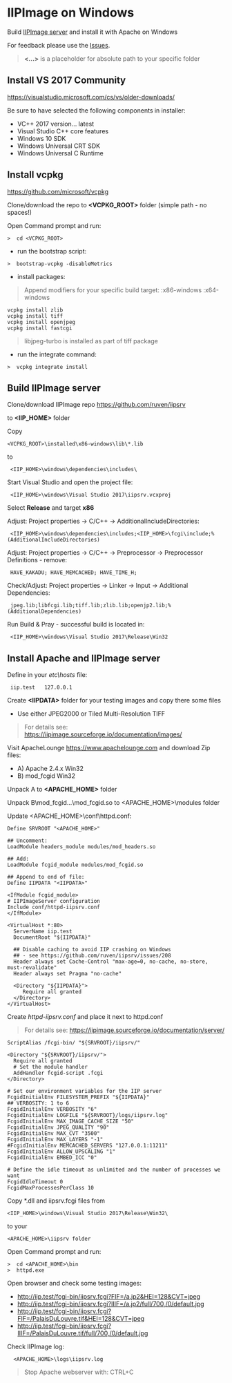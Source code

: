 # IIPImage on Windows
Build [IIPImage server](https://github.com/ruven/iipsrv) and install it with Apache on Windows 

For feedback please use the [Issues](https://github.com/filak/IIPImage-on-Windows/issues).

> **\<...\>** is a placeholder for absolute path to your specific folder

## Install VS 2017 Community
https://visualstudio.microsoft.com/cs/vs/older-downloads/

Be sure to have selected the following components in installer:
- VC++ 2017 version... latest
- Visual Studio C++ core features
- Windows 10 SDK
- Windows Universal CRT SDK
- Windows Universal C Runtime

## Install vcpkg
https://github.com/microsoft/vcpkg 

Clone/download the repo to **\<VCPKG_ROOT\>** folder (simple path - no spaces!)

Open Command prompt and run:

    >  cd <VCPKG_ROOT>

- run the bootstrap script:  

```
>  bootstrap-vcpkg -disableMetrics
```
 
- install packages: 

> Append modifiers for your specific build target:  :x86-windows  :x64-windows 

```
vcpkg install zlib
vcpkg install tiff
vcpkg install openjpeg
vcpkg install fastcgi
```

> libjpeg-turbo is installed as part of tiff package

- run the integrate command: 

```
>  vcpkg integrate install
```

## Build IIPImage server
Clone/download IIPImage repo 
https://github.com/ruven/iipsrv 

to **\<IIP_HOME\>** folder

Copy 

    <VCPKG_ROOT>\installed\x86-windows\lib\*.lib 
    
to 

     <IIP_HOME>\windows\dependencies\includes\ 

Start Visual Studio and open the project file:

     <IIP_HOME>\windows\Visual Studio 2017\iipsrv.vcxproj

Select **Release** and target **x86**

Adjust: Project properties -> C/C++ -> AdditionalIncludeDirectories:

     <IIP_HOME>\windows\dependencies\includes;<IIP_HOME>\fcgi\include;%(AdditionalIncludeDirectories)

Adjust: Project properties -> C/C++ -> Preprocessor -> Preprocessor Definitions - remove:

     HAVE_KAKADU; HAVE_MEMCACHED; HAVE_TIME_H;
     
Check/Adjust: Project properties -> Linker -> Input -> Additional Dependencies:

     jpeg.lib;libfcgi.lib;tiff.lib;zlib.lib;openjp2.lib;%(AdditionalDependencies)

Run Build & Pray - successful build is located in: 

     <IIP_HOME>\windows\Visual Studio 2017\Release\Win32

## Install Apache and IIPImage server

Define in your *etc\hosts* file:

     iip.test   127.0.0.1

Create **\<IIPDATA\>** folder for your testing images and copy there some files
  
- Use either JPEG2000 or Tiled Multi-Resolution TIFF

> For details see: https://iipimage.sourceforge.io/documentation/images/

Visit ApacheLounge https://www.apachelounge.com and download Zip files:
  
- A) Apache 2.4.x Win32
- B) mod_fcgid Win32

Unpack A to **\<APACHE_HOME\>** folder
  
Unpack B\\mod_fcgid...\\mod_fcgid.so to \<APACHE_HOME\>\\modules folder

Update \<APACHE_HOME\>\\conf\\httpd.conf:

```  
Define SRVROOT "<APACHE_HOME>"

## Uncomment:
LoadModule headers_module modules/mod_headers.so

## Add:
LoadModule fcgid_module modules/mod_fcgid.so

## Append to end of file:
Define IIPDATA "<IIPDATA>"

<IfModule fcgid_module>
# IIPImageServer configuration
Include conf/httpd-iipsrv.conf
</IfModule>

<VirtualHost *:80>
  ServerName iip.test
  DocumentRoot "${IIPDATA}"

  ## Disable caching to avoid IIP crashing on Windows
  ## - see https://github.com/ruven/iipsrv/issues/208
  Header always set Cache-Control "max-age=0, no-cache, no-store, must-revalidate"
  Header always set Pragma "no-cache"

  <Directory "${IIPDATA}">
     Require all granted
  </Directory>
</VirtualHost>
```  

Create *httpd-iipsrv.conf* and place it next to httpd.conf

> For details see: https://iipimage.sourceforge.io/documentation/server/
  
```
ScriptAlias /fcgi-bin/ "${SRVROOT}/iipsrv/"

<Directory "${SRVROOT}/iipsrv/">
  Require all granted
  # Set the module handler
  AddHandler fcgid-script .fcgi
</Directory>

# Set our environment variables for the IIP server
FcgidInitialEnv FILESYSTEM_PREFIX "${IIPDATA}"
## VERBOSITY: 1 to 6
FcgidInitialEnv VERBOSITY "6"
FcgidInitialEnv LOGFILE "${SRVROOT}/logs/iipsrv.log"
FcgidInitialEnv MAX_IMAGE_CACHE_SIZE "50"
FcgidInitialEnv JPEG_QUALITY "90"
FcgidInitialEnv MAX_CVT "3500"
FcgidInitialEnv MAX_LAYERS "-1"
#FcgidInitialEnv MEMCACHED_SERVERS "127.0.0.1:11211"
FcgidInitialEnv ALLOW_UPSCALING "1"
FcgidInitialEnv EMBED_ICC "0"

# Define the idle timeout as unlimited and the number of processes we want
FcgidIdleTimeout 0
FcgidMaxProcessesPerClass 10  
```  

Copy \*.dll and iipsrv.fcgi files from
  
    <IIP_HOME>\windows\Visual Studio 2017\Release\Win32\ 

to your 
  
    <APACHE_HOME>\iipsrv folder

Open Command prompt and run:

```
>  cd <APACHE_HOME>\bin
>  httpd.exe
```

Open browser and check some testing images:
      
- http://iip.test/fcgi-bin/iipsrv.fcgi?FIF=/a.jp2&HEI=128&CVT=jpeg
- http://iip.test/fcgi-bin/iipsrv.fcgi?IIIF=/a.jp2/full/700,/0/default.jpg
- http://iip.test/fcgi-bin/iipsrv.fcgi?FIF=/PalaisDuLouvre.tif&HEI=128&CVT=jpeg      
- http://iip.test/fcgi-bin/iipsrv.fcgi?IIIF=/PalaisDuLouvre.tif/full/700,/0/default.jpg

Check IIPImage log:

      <APACHE_HOME>\logs\iipsrv.log

> Stop Apache webserver with: CTRL+C
